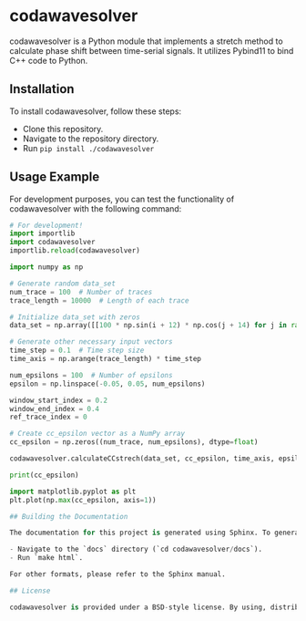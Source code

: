 # codawavesolver

codawavesolver is a Python module that implements a stretch method to calculate phase shift between time-serial signals. It utilizes Pybind11 to bind C++ code to Python.

## Installation

To install codawavesolver, follow these steps:

- Clone this repository.
- Navigate to the repository directory.
- Run `pip install ./codawavesolver`

## Usage Example

For development purposes, you can test the functionality of codawavesolver with the following command:

```python
# For development!
import importlib
import codawavesolver
importlib.reload(codawavesolver)

import numpy as np

# Generate random data_set
num_trace = 100  # Number of traces
trace_length = 10000  # Length of each trace

# Initialize data_set with zeros
data_set = np.array([[100 * np.sin(i + 12) * np.cos(j + 14) for j in range(trace_length)] for i in range(num_trace)])

# Generate other necessary input vectors
time_step = 0.1  # Time step size
time_axis = np.arange(trace_length) * time_step

num_epsilons = 100  # Number of epsilons
epsilon = np.linspace(-0.05, 0.05, num_epsilons)

window_start_index = 0.2
window_end_index = 0.4
ref_trace_index = 0

# Create cc_epsilon vector as a NumPy array
cc_epsilon = np.zeros((num_trace, num_epsilons), dtype=float)

codawavesolver.calculateCCstrech(data_set, cc_epsilon, time_axis, epsilon, window_start_index, window_end_index, ref_trace_index)

print(cc_epsilon)

import matplotlib.pyplot as plt
plt.plot(np.max(cc_epsilon, axis=1))

## Building the Documentation

The documentation for this project is generated using Sphinx. To generate HTML-based reference documentation:

- Navigate to the `docs` directory (`cd codawavesolver/docs`).
- Run `make html`.

For other formats, please refer to the Sphinx manual.

## License

codawavesolver is provided under a BSD-style license. By using, distributing, or contributing to this project, you agree to the terms and conditions of this license.


